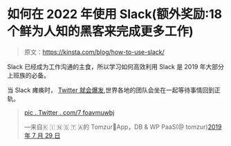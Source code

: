 # 如何在 2022 年使用 Slack(额外奖励:18 个鲜为人知的黑客来完成更多工作)

> 原文：<https://kinsta.com/blog/how-to-use-slack/>

Slack 已经成为工作沟通的主食，所以学习如何高效利用 Slack 是 2019 年大部分上班族的必备。

当 Slack 瘫痪时， [Twitter 就会爆发](https://twitter.com/matteoduo/status/1155855462752907264),世界各地的团队会坐在一起等待事情回到正轨。

> [pic . Twitter . com/7 foavmuwbj](https://t.co/7FOAvmUWbj)
> 
> —来自🇰 🇮 🇳 🇸 🇹 🇦的 Tomzur🚀App，DB & WP PaaS(@ tomzur)[2019 年 7 月 29 日](https://twitter.com/tomzur/status/1155856775884791810?ref_src=twsrc%5Etfw)